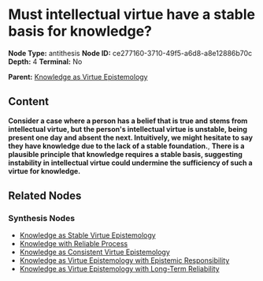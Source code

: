 # Must intellectual virtue have a stable basis for knowledge?

**Node Type:** antithesis
**Node ID:** ce277160-3710-49f5-a6d8-a8e12886b70c
**Depth:** 4
**Terminal:** No

**Parent:** [Knowledge as Virtue Epistemology](knowledge-as-virtue-epistemology-synthesis-aa9dfa10-2908-418a-80a9-460a8a726833.md)

## Content

**Consider a case where a person has a belief that is true and stems from intellectual virtue, but the person's intellectual virtue is unstable, being present one day and absent the next. Intuitively, we might hesitate to say they have knowledge due to the lack of a stable foundation.**, **There is a plausible principle that knowledge requires a stable basis, suggesting instability in intellectual virtue could undermine the sufficiency of such a virtue for knowledge.**

## Related Nodes

### Synthesis Nodes

- [Knowledge as Stable Virtue Epistemology](knowledge-as-stable-virtue-epistemology-synthesis-891443e8-1cdf-48b2-87b9-876737224f7c.md)
- [Knowledge with Reliable Process](knowledge-with-reliable-process-synthesis-2c6a82d5-d493-4279-b0f2-705d3636cae4.md)
- [Knowledge as Consistent Virtue Epistemology](knowledge-as-consistent-virtue-epistemology-synthesis-5d2784b2-3f3b-4d22-997e-ecfe50988380.md)
- [Knowledge as Virtue Epistemology with Epistemic Responsibility](knowledge-as-virtue-epistemology-with-epistemic-responsibility-synthesis-c96e9c11-9dc3-49ad-abc9-0d375c8399b5.md)
- [Knowledge as Virtue Epistemology with Long-Term Reliability](knowledge-as-virtue-epistemology-with-long-term-reliability-synthesis-2d635dd1-4ad5-4e77-9c83-76e57fa5cef1.md)
